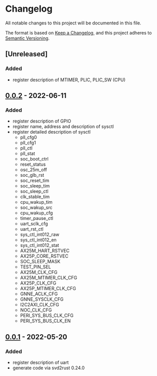 # Changelog

All notable changes to this project will be documented in this file.

The format is based on [Keep a Changelog](https://keepachangelog.com/en/1.0.0/),
and this project adheres to [Semantic Versioning](https://semver.org/spec/v2.0.0.html).

## [Unreleased]

### Added

- register description of MTIMER, PLIC, PLIC_SW (CPU)

## [0.0.2] - 2022-06-11

### Added

- register description of GPIO
- register name, address and description of sysctl
- register detailed description of sysctl
  - pll_cfg0
  - pll_cfg1
  - pll_ctl
  - pll_stat
  - soc_boot_ctrl
  - reset_status
  - osc_25m_off
  - soc_glb_rst
  - soc_reset_tim
  - soc_sleep_tim
  - soc_sleep_ctl
  - clk_stable_tim
  - cpu_wakup_tim
  - soc_wakup_src
  - cpu_wakup_cfg
  - timer_pause_ctl
  - uart_sclk_cfg
  - uart_rst_ctl
  - sys_ctl_int012_raw
  - sys_ctl_int012_en
  - sys_ctl_int012_stat
  - AX25M_HART_RSTVEC
  - AX25P_CORE_RSTVEC
  - SOC_SLEEP_MASK
  - TEST_PIN_SEL
  - AX25M_CLK_CFG
  - AX25M_MTIMER_CLK_CFG
  - AX25P_CLK_CFG
  - AX25P_MTIMER_CLK_CFG
  - GNNE_ACLK_CFG
  - GNNE_SYSCLK_CFG
  - I2C2AXI_CLK_CFG
  - NOC_CLK_CFG
  - PERI_SYS_BUS_CLK_CFG
  - PERI_SYS_BUS_CLK_EN

## [0.0.1] - 2022-05-20

### Added

- register description of uart
- generate code via svd2rust 0.24.0

[0.0.2]: https://github.com/duskmoon314/k510-pac/releases/tag/v0.0.2
[0.0.1]: https://github.com/duskmoon314/k510-pac/releases/tag/v0.0.1
